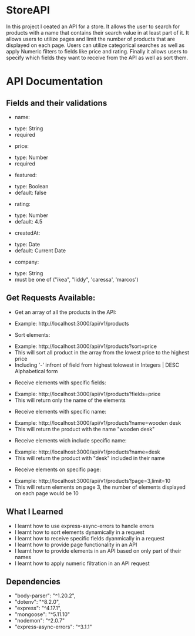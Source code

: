 # StoreAPI

In this project I ceated an API for a store. It allows the user to search for products with a name that contains their search value in at least part of it. It allows users to utilize pages and limit the number of products that are displayed on each page. Users can utilize categorical searches as well as apply Numeric filters to fields like price and rating. Finally it allows users to specify which fields they want to receive from the API as well as sort them.

# API Documentation

## Fields and their validations

* name:
- type: String
- required

* price:
- type: Number
- required

* featured:
- type: Boolean
- default: false

* rating:
- type: Number
- default: 4.5

* createdAt:
- type: Date
- default: Current Date

* company:
- type: String
- must be one of ("ikea", "liddy", 'caressa', 'marcos')


## Get Requests Available:

* Get an array of all the products in the API:
- Example: http://localhost:3000/api/v1/products

* Sort elements:
- Example: http://localhost:3000/api/v1/products?sort=price
- This will sort all product in the array from the lowest price to the highest price
- Including '-' infront of field from highest tolowest in Integers | DESC Alphabetical form

* Receive elements with specific fields:
- Example: http://localhost:3000/api/v1/products?fields=price
- This will return only the name of the elements 

* Receive elements with specific name:
- Example: http://localhost:3000/api/v1/products?name=wooden desk
- This will return the product with the name "wooden desk"

* Receive elements wich include specific name:
- Example: http://localhost:3000/api/v1/products?name=desk
- This will return the product with "desk" included in their name

* Receive elements on specific page:
- Example: http://localhost:3000/api/v1/products?page=3,limit=10
- This will return elements on page 3, the number of elements displayed on each page would be 10


## What I Learned

* I learnt how to use express-async-errors to handle errors
* I learnt how to sort elements dynamically in a request
* I learnt how to receive specific fields dyanmically in a request
* I learnt how to provide page functionality in an API
* I learnt how to provide elements in an API based on only part of their names
* I learnt how to apply numeric filtration in an API request


## Dependencies 

* "body-parser": "^1.20.2",
* "dotenv": "^8.2.0",
* "express": "^4.17.1",
* "mongoose": "^5.11.10"
* "nodemon": "^2.0.7"
* "express-async-errors": "^3.1.1"
